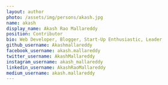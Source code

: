 ```yaml
---
layout: author
photo: /assets/img/persons/akash.jpg
name: akash
display_name: Akash Rao Mallareddy
position: Contributor
bio: Web Developer, Blogger, Start-Up Enthusiastic, Leader
github_username: Akashmallareddy
facebook_username: akash.mallareddy
twitter_username: AkashMallareddy
instagram_username: akash_mallareddy
linkedin_username: AkashRaoMallareddy
medium_username: akash.mallareddy
---
```

